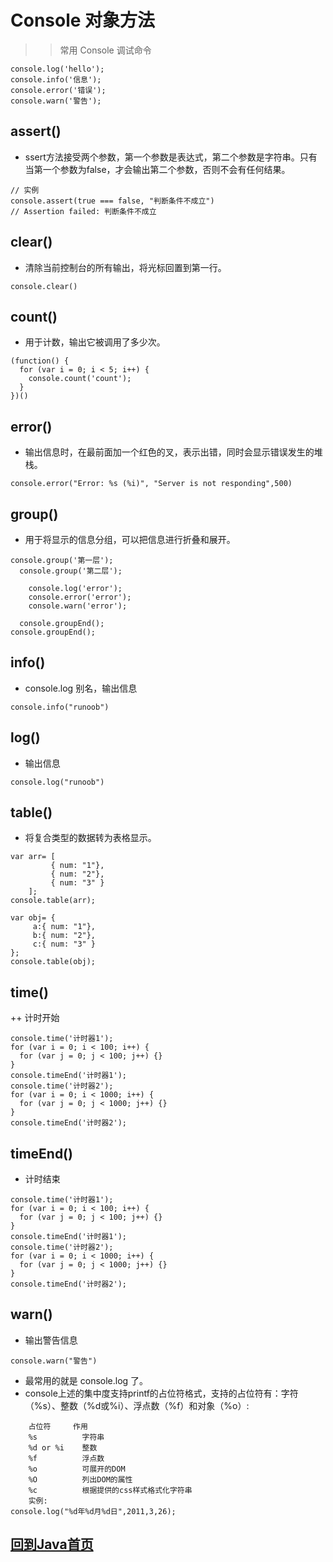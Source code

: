 # Console 对象方法

>> 常用 Console 调试命令

``` 
console.log('hello');
console.info('信息');
console.error('错误');
console.warn('警告');
```

## assert()
+ ssert方法接受两个参数，第一个参数是表达式，第二个参数是字符串。只有当第一个参数为false，才会输出第二个参数，否则不会有任何结果。
```
// 实例
console.assert(true === false, "判断条件不成立")
// Assertion failed: 判断条件不成立
```

## clear()
+ 清除当前控制台的所有输出，将光标回置到第一行。
``` 
console.clear()
```
## count()
+ 用于计数，输出它被调用了多少次。
``` 
(function() {
  for (var i = 0; i < 5; i++) { 
    console.count('count'); 
  }
})()
```

## error()
+ 输出信息时，在最前面加一个红色的叉，表示出错，同时会显示错误发生的堆栈。
``` 
console.error("Error: %s (%i)", "Server is not responding",500)
```

## group()
+ 用于将显示的信息分组，可以把信息进行折叠和展开。
``` 
console.group('第一层');
  console.group('第二层');

    console.log('error');
    console.error('error');
    console.warn('error');

  console.groupEnd(); 
console.groupEnd();
```

## info()
+ console.log 别名，输出信息
``` 
console.info("runoob")
```

## log()
+ 输出信息
``` 
console.log("runoob")
```

## table()
+ 将复合类型的数据转为表格显示。
``` 
var arr= [ 
         { num: "1"},
         { num: "2"}, 
         { num: "3" }
    ];
console.table(arr);

var obj= {
     a:{ num: "1"},
     b:{ num: "2"},
     c:{ num: "3" }
};
console.table(obj);
```

## time()
++ 计时开始
``` 
console.time('计时器1');
for (var i = 0; i < 100; i++) {
  for (var j = 0; j < 100; j++) {}
}
console.timeEnd('计时器1');
console.time('计时器2');
for (var i = 0; i < 1000; i++) {
  for (var j = 0; j < 1000; j++) {}
}
console.timeEnd('计时器2');
```

## timeEnd()
+ 计时结束
``` 
console.time('计时器1');
for (var i = 0; i < 100; i++) {
  for (var j = 0; j < 100; j++) {}
}
console.timeEnd('计时器1');
console.time('计时器2');
for (var i = 0; i < 1000; i++) {
  for (var j = 0; j < 1000; j++) {}
}
console.timeEnd('计时器2');
```

## warn()
+ 输出警告信息
``` 
console.warn("警告")
```

* 最常用的就是 console.log 了。
* console上述的集中度支持printf的占位符格式，支持的占位符有：字符（%s）、整数（%d或%i）、浮点数（%f）和对象（%o）:

``` 
    占位符	    作用
    %s	        字符串
    %d or %i	整数
    %f	        浮点数
    %o	        可展开的DOM
    %O	        列出DOM的属性
    %c	        根据提供的css样式格式化字符串
    实例:
console.log("%d年%d月%d日",2011,3,26);

```










## [回到Java首页](../index.md)